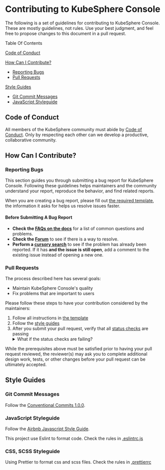 # Contributing to KubeSphere Console

The following is a set of guidelines for contributing to KubeSphere Console. These are mostly guidelines, not rules. Use your best judgment, and feel free to propose changes to this document in a pull request.

Table Of Contents

[Code of Conduct](#code-of-conduct)

[How Can I Contribute?](#how-can-i-contribute)
  * [Reporting Bugs](#reporting-bugs)
  * [Pull Requests](#pull-requests)

[Style Guides](#style-guides)
  * [Git Commit Messages](#git-commit-messages)
  * [JavaScript Styleguide](#javascript-styleguide)

## Code of Conduct
All members of the KubeSphere community must abide by [Code of Conduct](docs/code-of-conduct.md). Only by respecting each other can we develop a productive, collaborative community.

## How Can I Contribute?

### Reporting Bugs

This section guides you through submitting a bug report for KubeSphere Console. Following these guidelines helps maintainers and the community understand your report, reproduce the behavior, and find related reports.

When you are creating a bug report, please fill out [the required template](https://github.com/kubesphere/console/blob/master/.github/ISSUE_TEMPLATE/bug_report.md), the information it asks for helps us resolve issues faster.

#### Before Submitting A Bug Report

* **Check the [FAQs on the docs](https://kubesphere.io/docs/v2.1/zh-CN/faq/faq-console/)** for a list of common questions and problems.
* **Check the [Forum](https://kubesphere.io/forum/)** to see if there is a way to resolve.
* **Perform a [cursory search](https://github.com/kubesphere/console/issues)** to see if the problem has already been reported. If it has **and the issue is still open**, add a comment to the existing issue instead of opening a new one.

### Pull Requests

The process described here has several goals:

- Maintain KubeSphere Console's quality
- Fix problems that are important to users

Please follow these steps to have your contribution considered by the maintainers:

1. Follow all instructions in [the template](https://github.com/kubesphere/console/blob/master/.github/PULL_REQUEST_TEMPLATE.md)
2. Follow the [style guides](#style-guides)
3. After you submit your pull request, verify that all [status checks](https://help.github.com/articles/about-status-checks/) are passing <details><summary>What if the status checks are failing?</summary>If a status check is failing, and you believe that the failure is unrelated to your change, please leave a comment on the pull request explaining why you believe the failure is unrelated. A maintainer will re-run the status check for you. If we conclude that the failure was a false positive, then we will open an issue to track that problem with our status check suite.</details>

While the prerequisites above must be satisfied prior to having your pull request reviewed, the reviewer(s) may ask you to complete additional design work, tests, or other changes before your pull request can be ultimately accepted.

## Style Guides

### Git Commit Messages

Follow the [Conventional Commits 1.0.0](https://www.conventionalcommits.org/en/v1.0.0/).

### JavaScript Styleguide

Follow the [Airbnb Javascript Style Guide](https://github.com/airbnb/javascript#table-of-contents).

This project use Eslint to format code. Check the rules in [.eslintrc.js](../.eslintrc.js)

### CSS, SCSS Styleguide

Using Prettier to format css and scss files. Check the rules in [.prettierrc](../.prettierrc)